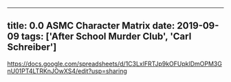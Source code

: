 
---
title: 0.0 ASMC Character Matrix
date: 2019-09-09
tags: ['After School Murder Club', 'Carl Schreiber']
---

https://docs.google.com/spreadsheets/d/1C3LxlFRTJp9kOFUpklDmOPM3GnU01PT4LTRKnJOwXS4/edit?usp=sharing
